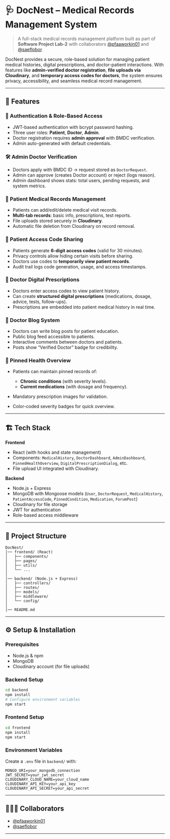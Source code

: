 # 🩺 DocNest – Medical Records Management System

> A full-stack medical records management platform built as part of **Software Project Lab-2** with collaborators [@pfaaworkin01](https://github.com/pfaaworkin01) and [@saeflobor](https://github.com/saeflobor).

DocNest provides a secure, role-based solution for managing patient medical histories, digital prescriptions, and doctor-patient interactions. With features like **admin-verified doctor registration**, **file uploads via Cloudinary**, and **temporary access codes for doctors**, the system ensures privacy, accessibility, and seamless medical record management.

---

## 🚀 Features

### 🔐 Authentication & Role-Based Access

* JWT-based authentication with bcrypt password hashing.
* Three user roles: **Patient**, **Doctor**, **Admin**.
* Doctor registration requires **admin approval** with BMDC verification.
* Admin auto-generated with default credentials.

### 🛠️ Admin Doctor Verification

* Doctors apply with BMDC ID → request stored as `DoctorRequest`.
* Admin can approve (creates Doctor account) or reject (logs reason).
* Admin dashboard shows stats: total users, pending requests, and system metrics.

### 📁 Patient Medical Records Management

* Patients can add/edit/delete medical visit records.
* **Multi-tab records**: basic info, prescriptions, test reports.
* File uploads stored securely in **Cloudinary**.
* Automatic file deletion from Cloudinary on record removal.

### 🔑 Patient Access Code Sharing

* Patients generate **6-digit access codes** (valid for 30 minutes).
* Privacy controls allow hiding certain visits before sharing.
* Doctors use codes to **temporarily view patient records**.
* Audit trail logs code generation, usage, and access timestamps.

### 💊 Doctor Digital Prescriptions

* Doctors enter access codes to view patient history.
* Can create **structured digital prescriptions** (medications, dosage, advice, tests, follow-ups).
* Prescriptions are embedded into patient medical history in real time.

### 📰 Doctor Blog System

* Doctors can write blog posts for patient education.
* Public blog feed accessible to patients.
* Interactive comments between doctors and patients.
* Posts show “Verified Doctor” badge for credibility.

### 📌 Pinned Health Overview

* Patients can maintain pinned records of:

  * **Chronic conditions** (with severity levels).
  * **Current medications** (with dosage and frequency).
* Mandatory prescription images for validation.
* Color-coded severity badges for quick overview.

---

## 🏗️ Tech Stack

**Frontend**

* React (with hooks and state management)
* Components: `MedicalHistory`, `DoctorDashboard`, `AdminDashboard`, `PinnedHealthOverview`, `DigitalPrescriptionDialog`, etc.
* File upload UI integrated with Cloudinary.

**Backend**

* Node.js + Express
* MongoDB with Mongoose models (`User`, `DoctorRequest`, `MedicalHistory`, `PatientAccessCode`, `PinnedCondition`, `Medication`, `ForumPost`)
* Cloudinary for file storage
* JWT for authentication
* Role-based access middleware

---

## 📂 Project Structure

```
DocNest/
│── frontend/ (React)
│   ├── components/
│   ├── pages/
│   ├── utils/
│   └── ...
│
│── backend/ (Node.js + Express)
│   ├── controllers/
│   ├── routes/
│   ├── models/
│   ├── middleware/
│   └── config/
│
│── README.md
```

---

## ⚙️ Setup & Installation

### Prerequisites

* Node.js & npm
* MongoDB
* Cloudinary account (for file uploads)

### Backend Setup

```bash
cd backend
npm install
# Configure environment variables
npm start
```

### Frontend Setup

```bash
cd frontend
npm install
npm start
```

### Environment Variables

Create a `.env` file in `backend/` with:

```env
MONGO_URI=your_mongodb_connection
JWT_SECRET=your_jwt_secret
CLOUDINARY_CLOUD_NAME=your_cloud_name
CLOUDINARY_API_KEY=your_api_key
CLOUDINARY_API_SECRET=your_api_secret
```

---

## 🧑‍🤝‍🧑 Collaborators

* [@pfaaworkin01](https://github.com/pfaaworkin01)
* [@saeflobor](https://github.com/saeflobor)
---

